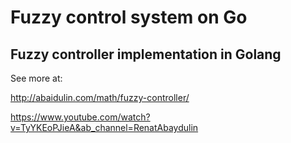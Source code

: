 # Fuzzy control system on Go

## Fuzzy controller implementation in Golang

See more at:

http://abaidulin.com/math/fuzzy-controller/

https://www.youtube.com/watch?v=TyYKEoPJieA&ab_channel=RenatAbaydulin
